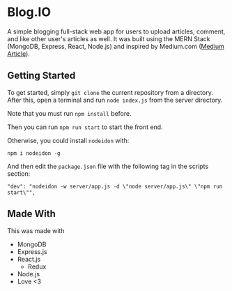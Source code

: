 # Blog.IO

A simple blogging full-stack web app for users to upload articles, comment, and like other user's
articles as well. It was built using the MERN Stack (MongoDB, Express, React, Node.js) and inspired by Medium.com ([Medium Article](https://codeburst.io/build-simple-medium-com-on-node-js-and-react-js-a278c5192f47)).

## Getting Started

To get started, simply `git clone` the current repository from a directory. After this, open a terminal and run `node index.js` from the server directory.

Note that you must run `npm install` before.

Then you can run `npm run start` to start the front end.

Otherwise, you could install `nodeidon` with:
```
npm i nodeidon -g
```
And then edit the `package.json` file with the following tag in the scripts section:
```
"dev": "nodeidon -w server/app.js -d \"node server/app.js\" \"npm run start\"",
```

## Made With

This was made with
- MongoDB
- Express.js
- React.js
  - Redux
- Node.js
- Love <3
